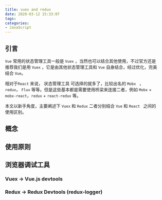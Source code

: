 ```yaml
---
title: vuex and redux
date: 2020-03-12 15:33:07
tags:
categories:
- JavaScript
---
```




<!-- more -->



## 引言

`Vue` 常用的状态管理工具一般是 `Vuex` ，当然也可以结合其他使用，不过官方还是推荐我们是用 `Vuex` ，它是由其他状态管理工具和 `Vue` 自身结合，经过优化，完美结合 `Vue`。

相对于`React` 来说， 状态管理工具 可选择的就多了，比较出名的 `Mobx ` ，`redux`， `Flux`  等等。但是这些基本都是需要使用桥梁来连接二者，例如 `Mobx` + `mobx-react`，`redux` + `react-redux` 等。



本文以新手角度，主要阐述下 `Vuex` 和 `Redux` 二者分别结合 `Vue` 和 `React ` 之间的使用区别。



## 概念



## 使用原则



## 浏览器调试工具

### Vuex -> Vue.js devtools



### Redux -> Redux Devtools (redux-logger)





